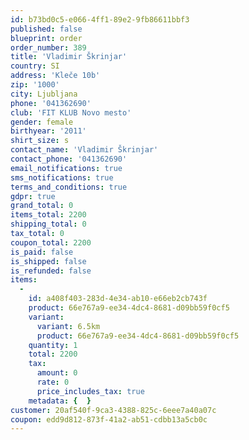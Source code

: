 ```yaml
---
id: b73bd0c5-e066-4ff1-89e2-9fb86611bbf3
published: false
blueprint: order
order_number: 389
title: 'Vladimir Škrinjar'
country: SI
address: 'Kleče 10b'
zip: '1000'
city: Ljubljana
phone: '041362690'
club: 'FIT KLUB Novo mesto'
gender: female
birthyear: '2011'
shirt_size: s
contact_name: 'Vladimir Škrinjar'
contact_phone: '041362690'
email_notifications: true
sms_notifications: true
terms_and_conditions: true
gdpr: true
grand_total: 0
items_total: 2200
shipping_total: 0
tax_total: 0
coupon_total: 2200
is_paid: false
is_shipped: false
is_refunded: false
items:
  -
    id: a408f403-283d-4e34-ab10-e66eb2cb743f
    product: 66e767a9-ee34-4dc4-8681-d09bb59f0cf5
    variant:
      variant: 6.5km
      product: 66e767a9-ee34-4dc4-8681-d09bb59f0cf5
    quantity: 1
    total: 2200
    tax:
      amount: 0
      rate: 0
      price_includes_tax: true
    metadata: {  }
customer: 20af540f-9ca3-4388-825c-6eee7a40a07c
coupon: edd9d812-873f-41a2-ab51-cdbb13a5cb0c
---
```

